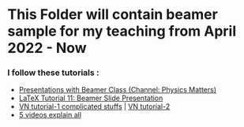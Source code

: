 # This Folder will contain beamer sample for my teaching from April 2022 - Now

### I follow these tutorials : 

- [Presentations with Beamer Class (Channel: Physics Matters)](https://www.youtube.com/watch?v=l4gwti6Py7A&list=PLLybgCU6QCGU2Hh8R3oCwZnVZry-ICY5R&index=10)
- [LaTeX Tutorial 11: Beamer Slide Presentation](https://www.youtube.com/watch?v=0fsWGg81RwU)
- [VN tutorial-1 complicated stuffs](https://www.youtube.com/watch?v=QQ-KRmZ8g3A) | [VN tutorial-2](https://www.youtube.com/watch?v=9OSdNG8PVwo)
- [5 videos explain all](https://www.youtube.com/playlist?list=PLCRFsOKSM7eO-WX2ENa5A5vtNx1kjPefY)
